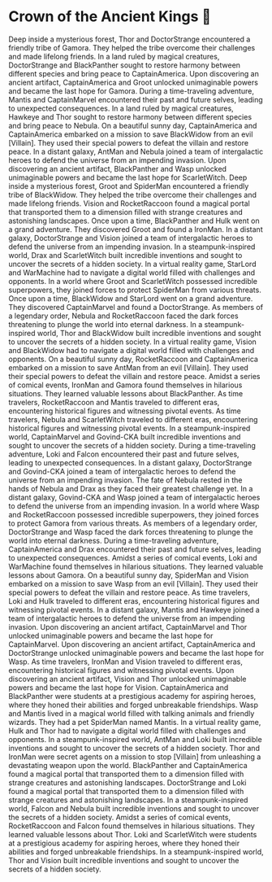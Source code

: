 # Crown of the Ancient Kings :iphone: 

Deep inside a mysterious forest, Thor and DoctorStrange encountered a friendly tribe of Gamora. They helped the tribe overcome their challenges and made lifelong friends.
In a land ruled by magical creatures, DoctorStrange and BlackPanther sought to restore harmony between different species and bring peace to CaptainAmerica.
Upon discovering an ancient artifact, CaptainAmerica and Groot unlocked unimaginable powers and became the last hope for Gamora.
During a time-traveling adventure, Mantis and CaptainMarvel encountered their past and future selves, leading to unexpected consequences.
In a land ruled by magical creatures, Hawkeye and Thor sought to restore harmony between different species and bring peace to Nebula.
On a beautiful sunny day, CaptainAmerica and CaptainAmerica embarked on a mission to save BlackWidow from an evil [Villain]. They used their special powers to defeat the villain and restore peace.
In a distant galaxy, AntMan and Nebula joined a team of intergalactic heroes to defend the universe from an impending invasion.
Upon discovering an ancient artifact, BlackPanther and Wasp unlocked unimaginable powers and became the last hope for ScarletWitch.
Deep inside a mysterious forest, Groot and SpiderMan encountered a friendly tribe of BlackWidow. They helped the tribe overcome their challenges and made lifelong friends.
Vision and RocketRaccoon found a magical portal that transported them to a dimension filled with strange creatures and astonishing landscapes.
Once upon a time, BlackPanther and Hulk went on a grand adventure. They discovered Groot and found a IronMan.
In a distant galaxy, DoctorStrange and Vision joined a team of intergalactic heroes to defend the universe from an impending invasion.
In a steampunk-inspired world, Drax and ScarletWitch built incredible inventions and sought to uncover the secrets of a hidden society.
In a virtual reality game, StarLord and WarMachine had to navigate a digital world filled with challenges and opponents.
In a world where Groot and ScarletWitch possessed incredible superpowers, they joined forces to protect SpiderMan from various threats.
Once upon a time, BlackWidow and StarLord went on a grand adventure. They discovered CaptainMarvel and found a DoctorStrange.
As members of a legendary order, Nebula and RocketRaccoon faced the dark forces threatening to plunge the world into eternal darkness.
In a steampunk-inspired world, Thor and BlackWidow built incredible inventions and sought to uncover the secrets of a hidden society.
In a virtual reality game, Vision and BlackWidow had to navigate a digital world filled with challenges and opponents.
On a beautiful sunny day, RocketRaccoon and CaptainAmerica embarked on a mission to save AntMan from an evil [Villain]. They used their special powers to defeat the villain and restore peace.
Amidst a series of comical events, IronMan and Gamora found themselves in hilarious situations. They learned valuable lessons about BlackPanther.
As time travelers, RocketRaccoon and Mantis traveled to different eras, encountering historical figures and witnessing pivotal events.
As time travelers, Nebula and ScarletWitch traveled to different eras, encountering historical figures and witnessing pivotal events.
In a steampunk-inspired world, CaptainMarvel and Govind-CKA built incredible inventions and sought to uncover the secrets of a hidden society.
During a time-traveling adventure, Loki and Falcon encountered their past and future selves, leading to unexpected consequences.
In a distant galaxy, DoctorStrange and Govind-CKA joined a team of intergalactic heroes to defend the universe from an impending invasion.
The fate of Nebula rested in the hands of Nebula and Drax as they faced their greatest challenge yet.
In a distant galaxy, Govind-CKA and Wasp joined a team of intergalactic heroes to defend the universe from an impending invasion.
In a world where Wasp and RocketRaccoon possessed incredible superpowers, they joined forces to protect Gamora from various threats.
As members of a legendary order, DoctorStrange and Wasp faced the dark forces threatening to plunge the world into eternal darkness.
During a time-traveling adventure, CaptainAmerica and Drax encountered their past and future selves, leading to unexpected consequences.
Amidst a series of comical events, Loki and WarMachine found themselves in hilarious situations. They learned valuable lessons about Gamora.
On a beautiful sunny day, SpiderMan and Vision embarked on a mission to save Wasp from an evil [Villain]. They used their special powers to defeat the villain and restore peace.
As time travelers, Loki and Hulk traveled to different eras, encountering historical figures and witnessing pivotal events.
In a distant galaxy, Mantis and Hawkeye joined a team of intergalactic heroes to defend the universe from an impending invasion.
Upon discovering an ancient artifact, CaptainMarvel and Thor unlocked unimaginable powers and became the last hope for CaptainMarvel.
Upon discovering an ancient artifact, CaptainAmerica and DoctorStrange unlocked unimaginable powers and became the last hope for Wasp.
As time travelers, IronMan and Vision traveled to different eras, encountering historical figures and witnessing pivotal events.
Upon discovering an ancient artifact, Vision and Thor unlocked unimaginable powers and became the last hope for Vision.
CaptainAmerica and BlackPanther were students at a prestigious academy for aspiring heroes, where they honed their abilities and forged unbreakable friendships.
Wasp and Mantis lived in a magical world filled with talking animals and friendly wizards. They had a pet SpiderMan named Mantis.
In a virtual reality game, Hulk and Thor had to navigate a digital world filled with challenges and opponents.
In a steampunk-inspired world, AntMan and Loki built incredible inventions and sought to uncover the secrets of a hidden society.
Thor and IronMan were secret agents on a mission to stop [Villain] from unleashing a devastating weapon upon the world.
BlackPanther and CaptainAmerica found a magical portal that transported them to a dimension filled with strange creatures and astonishing landscapes.
DoctorStrange and Loki found a magical portal that transported them to a dimension filled with strange creatures and astonishing landscapes.
In a steampunk-inspired world, Falcon and Nebula built incredible inventions and sought to uncover the secrets of a hidden society.
Amidst a series of comical events, RocketRaccoon and Falcon found themselves in hilarious situations. They learned valuable lessons about Thor.
Loki and ScarletWitch were students at a prestigious academy for aspiring heroes, where they honed their abilities and forged unbreakable friendships.
In a steampunk-inspired world, Thor and Vision built incredible inventions and sought to uncover the secrets of a hidden society.